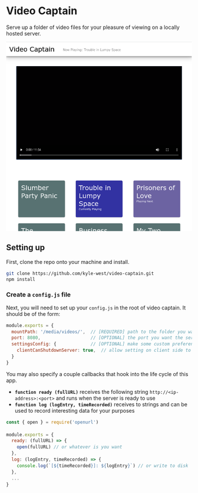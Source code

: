 # Video Captain

Serve up a folder of video files for your pleasure of viewing on a locally hosted server.

![screen shot](./docs/screenshot.png)

## Setting up

First, clone the repo onto your machine and install.

```sh
git clone https://github.com/kyle-west/video-captain.git
npm install
```

### Create a `config.js` file

Next, you will need to set up your `config.js` in the root of video captain. It should be of the form:

```js
module.exports = {
  mountPath: '/media/videos/',  // [REQUIRED] path to the folder you want to serve videos from
  port: 8080,                   // [OPTIONAL] the port you want the server to host at (default 5555)
  settingsConfig: {             // [OPTIONAL] make some custom preferences for how the system runs
    clientCanShutdownServer: true,  // allow setting on client side to shutdown server
  }
}
```

You may also specify a couple callbacks that hook into the life cycle of this app. 
- **`function ready (fullURL)`** receives the following string `http://<ip-address>:<port>` and runs when the server is ready to use
- **`function log (logEntry, timeRecorded)`** receives to strings and can be used to record interesting data for your purposes

```js
const { open } = require('openurl')

module.exports = {
  ready: (fullURL) => {
    open(fullURL) // or whatever is you want
  },
  log: (logEntry, timeRecorded) => {
    console.log(`[${timeRecorded}]: ${logEntry}`) // or write to disk
  },
  ...
}
```